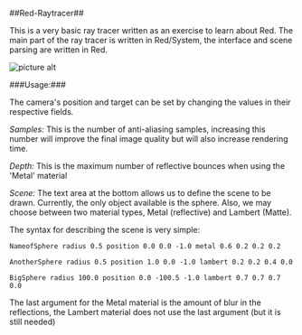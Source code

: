 ##Red-Raytracer##

This is a very basic ray tracer written as an exercise to learn about Red.
The main part of the ray tracer is written in Red/System, the interface and 
scene parsing are written in Red.

![picture alt](https://github.com/Mufferaw/Red-Raytracer/blob/master/screenshot.jpg)

###Usage:###

The camera's position and target can be set by changing the values in their respective fields.

_Samples:_  This is the number of anti-aliasing samples, increasing this number will improve the final 
image quality but will also increase rendering time.

_Depth:_  This is the maximum number of reflective bounces when using the 'Metal' material

_Scene:_ The text area at the bottom allows us to define the scene to be drawn. Currently, the only 
object available is the sphere. Also, we may choose between two material types, Metal (reflective) and
Lambert (Matte).

The syntax for describing the scene is very simple:

`NameofSphere radius 0.5 position 0.0 0.0 -1.0 metal 0.6 0.2 0.2 0.2`

`AnotherSphere radius 0.5 position 1.0 0.0 -1.0 lambert 0.2 0.2 0.4 0.0`

`BigSphere radius 100.0 position 0.0 -100.5 -1.0 lambert 0.7 0.7 0.7 0.0`

The last argument for the Metal material is the amount of blur in the reflections, the Lambert material
does not use the last argument (but it is still needed)



